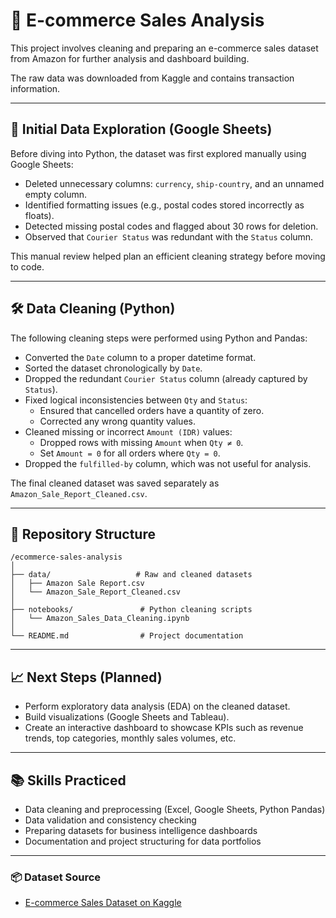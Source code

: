 # 🛒 E-commerce Sales Analysis

This project involves cleaning and preparing an e-commerce sales dataset from Amazon for further analysis and dashboard building.

The raw data was downloaded from Kaggle and contains transaction information.

---

## 🧐 Initial Data Exploration (Google Sheets)

Before diving into Python, the dataset was first explored manually using Google Sheets:
- Deleted unnecessary columns: `currency`, `ship-country`, and an unnamed empty column.
- Identified formatting issues (e.g., postal codes stored incorrectly as floats).
- Detected missing postal codes and flagged about 30 rows for deletion.
- Observed that `Courier Status` was redundant with the `Status` column.

This manual review helped plan an efficient cleaning strategy before moving to code.

---

## 🛠️ Data Cleaning (Python)

The following cleaning steps were performed using Python and Pandas:

- Converted the `Date` column to a proper datetime format.
- Sorted the dataset chronologically by `Date`.
- Dropped the redundant `Courier Status` column (already captured by `Status`).
- Fixed logical inconsistencies between `Qty` and `Status`:
  - Ensured that cancelled orders have a quantity of zero.
  - Corrected any wrong quantity values.
- Cleaned missing or incorrect `Amount (IDR)` values:
  - Dropped rows with missing `Amount` when `Qty ≠ 0`.
  - Set `Amount = 0` for all orders where `Qty = 0`.
- Dropped the `fulfilled-by` column, which was not useful for analysis.

The final cleaned dataset was saved separately as `Amazon_Sale_Report_Cleaned.csv`.

---

## 📂 Repository Structure

```
/ecommerce-sales-analysis  
│
├── data/                   # Raw and cleaned datasets
│   ├── Amazon Sale Report.csv
│   └── Amazon_Sale_Report_Cleaned.csv
│
├── notebooks/               # Python cleaning scripts
│   └── Amazon_Sales_Data_Cleaning.ipynb
│
└── README.md                # Project documentation
```


---

## 📈 Next Steps (Planned)

- Perform exploratory data analysis (EDA) on the cleaned dataset.
- Build visualizations (Google Sheets and Tableau).
- Create an interactive dashboard to showcase KPIs such as revenue trends, top categories, monthly sales volumes, etc.

---

## 📚 Skills Practiced

- Data cleaning and preprocessing (Excel, Google Sheets, Python Pandas)
- Data validation and consistency checking
- Preparing datasets for business intelligence dashboards
- Documentation and project structuring for data portfolios

---

### 📦 Dataset Source
- [E-commerce Sales Dataset on Kaggle](https://www.kaggle.com/datasets/thedevastator/unlock-profits-with-e-commerce-sales-data)
